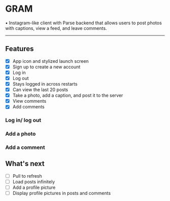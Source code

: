 # GRAM

• Instagram-like client with Parse backend that allows users to post photos with captions, view a feed, and leave comments.

---

## Features
- [x] App icon and stylized launch screen
- [x] Sign up to create a new account
- [x] Log in
- [x] Log out
- [x] Stays logged in across restarts
- [x] Can view the last 20 posts
- [x] Take a photo, add a caption, and post it to the server
- [x] View comments
- [x] Add comments

### Log in/ log out

### Add a photo

### Add a comment


## What's next
- [ ] Pull to refresh
- [ ] Load posts infinitely
- [ ] Add a profile picture
- [ ] Display profile pictures in posts and comments
